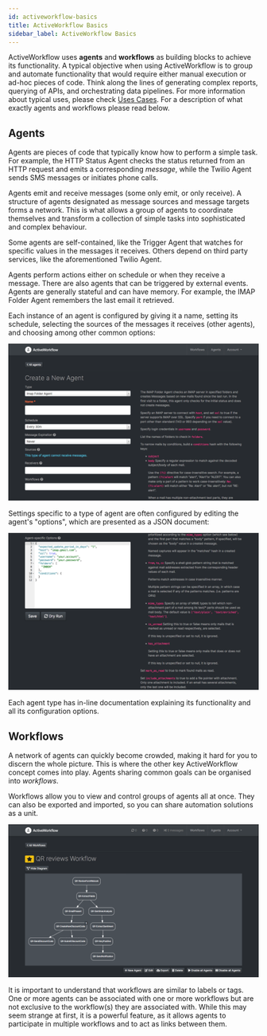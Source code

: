 ```yaml
---
id: activeworkflow-basics
title: ActiveWorkflow Basics
sidebar_label: ActiveWorkflow Basics
---
```


ActiveWorkflow uses **agents** and **workflows** as building blocks to achieve
its functionality. A typical objective when using ActiveWorkflow is to group
and automate functionality that would require either manual execution or
ad-hoc pieces of code. Think along the lines of generating complex reports,
querying of APIs, and orchestrating data pipelines. For more information about
typical uses, please check [Uses Cases](use-cases). For a description
of what exactly agents and workflows please read below.

## Agents

Agents are pieces of code that typically know how to perform a simple task.
For example, the HTTP Status Agent checks the status returned from an
HTTP request and emits a corresponding *message*, while the Twilio Agent
sends SMS messages or initiates phone calls.

Agents emit and receive messages (some only emit, or only receive). A structure
of agents designated as message sources and message targets forms a network. This
is what allows a group of agents to coordinate themselves and transform a
collection of simple tasks into sophisticated and complex behaviour.

Some agents are self-contained, like the Trigger Agent that watches for
specific values in the messages it receives. Others depend on third
party services, like the aforementioned Twilio Agent.

Agents perform actions either on schedule or when they receive a message. There
are also agents that can be triggered by external events. Agents are generally
stateful and can have memory. For example, the IMAP Folder Agent remembers the
last email it retrieved.

Each instance of an agent is configured by giving it a name, setting its schedule,
selecting the sources of the messages it receives (other agents), and choosing
among other common options:

![img](../static/img/screenshots/agent_edit_screenshot.png "Agent configuration")

Settings specific to a type of agent are often configured by editing
the agent's "options", which are presented as a JSON document:

![img](../static/img/screenshots/agent_edit_json_screenshot.png "Agent configuration with JSON")

Each agent type has in-line documentation explaining its functionality
and all its configuration options.

## Workflows

A network of agents can quickly become crowded, making it hard for you to discern
the whole picture. This is where the other key ActiveWorkflow concept comes into
play. Agents sharing common goals can be organised into *workflows*.

Workflows allow you to view and control groups of agents all at once. They can
also be exported and imported, so you can share automation solutions as a unit.

![img](../static/img/screenshots/workflow_diagram_screenshot.png "ActiveWorkflow workflow diagram")

It is important to understand that workflows are similar to labels or tags. One
or more agents can be associated with one or more workflows but are not exclusive
to the workflow(s) they are associated with. While this may seem strange at first,
it is a powerful feature, as it allows agents to participate in multiple workflows
and to act as links between them.
